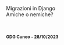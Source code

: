Migrazioni in Django<br>
Amiche o nemiche?

&nbsp;

<small>

#### GDG Cuneo - 28/10/2023

</small>


<aside class="notes">
</aside>
